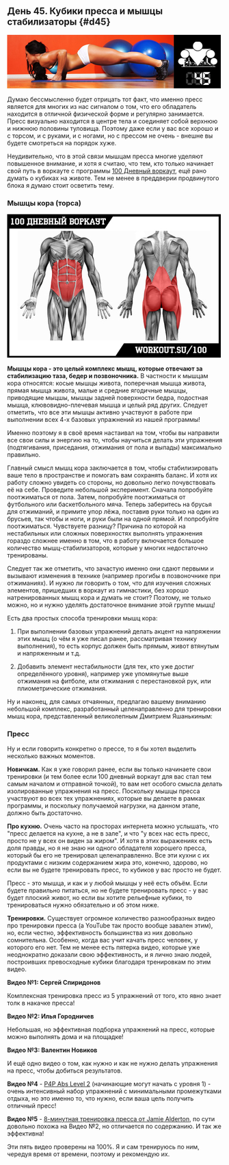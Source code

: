 ## День 45. Кубики пресса и мышцы стабилизаторы {#d45}

![](src/img/45.jpg)

Думаю бессмысленно будет отрицать тот факт, что именно пресс является для многих из нас сигналом о том, что его обладатель находится в отличной физической форме и регулярно занимается. Пресс визуально находится в центре тела и соединяет собой верхнюю и нижнюю половины туловища. Поэтому даже если у вас все хорошо и с торсом, и с руками, и с ногами, но с прессом не очень - внешне вы будете смотреться на порядок хуже. 

Неудивительно, что в этой связи мышцам пресса многие уделяют повышенное внимание, и хотя я считаю, что тем, кто только начинает свой путь в воркауте с программы [100 Дневный воркаут](../index.html), ещё рано думать о кубиках на животе. Тем не менее в преддверии продвинутого блока я думаю стоит осветить тему. 

### Мышцы кора (торса)

![](src/img/45-1.jpg)

**Мышцы кора - это целый комплекс мышц, которые отвечают за стабилизацию таза, бедер и позвоночника.** В частности к мышцам кора относятся: косые мышцы живота, поперечная мышца живота, прямая мышца живота, малые и средние ягодичные мышцы, приводящие мыцшы, мышцы задней поверхности бедра, подостная мышца, клювовидно-плечевая мышца и целый ряд других. Следует отметить, что все эти мышцы активно участвуют в работе при выполнении всех 4-х базовых упражнений из нашей программы! 

Именно поэтому я в своё время настаивал на том, чтобы вы направили все свои силы и энергию на то, чтобы научиться делать эти упражнения (подтягивания, приседания, отжимания от пола и выпады) максимально правильно. 

Главный смысл мышц кора заключается в том, чтобы стабилизировать ваше тело в пространстве и помогать вам сохранять баланс. И хотя их работу сложно увидеть со стороны, но довольно легко почувствовать её на себе. Проведите небольшой эксперимент. Сначала попробуйте поотжиматься от пола. Затем, попробуйте поотжиматься от футбольного или баскетбольного мяча. Теперь заберитесь на брусья для отжиманий, и примите упор лёжа, поставив руки только на один из брусьев, так чтобы и ноги, и руки были на одной прямой. И попробуйте поотжиматься. Чувствуете разницу? Причина по которой на нестабильных или сложных поверхностях выполнять упражнения гораздо сложнее именно в том, что в работу включается большое количество мышц-стабилизаторов, которые у многих недостаточно тренированы. 

Следует так же отметить, что зачастую именно они сдают первыми и вызывают изменения в технике (например прогибы в позвоночнике при отжиманиях). И нужно ли говорить о том, что для изучения сложных элементов, пришедших в воркаут из гимнастики, без хорошо натренированных мышц кора и думать не стоит? Поэтому, не только можно, но и нужно уделять достаточное внимание этой группе мышц! 

Есть два простых способа тренировки мышц кора: 

1. При выполнении базовых упражнений делать акцент на напряжении этих мышц (о чём я уже писал ранее, рассматривая технику выполнения), то есть корпус должен быть прямым, живот втянутым и напряженным и т.д. 

2. Добавить элемент нестабильности (для тех, кто уже достиг определённого уровня), например уже упомянутые выше отжимания на фитболе, или отжимания с перестановкой рук, или плиометрические отжимания. 

Ну и наконец, для самых отчаянных, предлагаю вашему вниманию небольшой комплекс, разработанный целенаправленно для тренировки мышц кора, представленный великолепным Дмитрием Яшанькиным: 

### Пресс

Ну и если говорить конкретно о прессе, то я бы хотел выделить несколько важных моментов. 

**Новичкам.** Как я уже говорил ранее, если вы только начинаете свои тренировки (и тем более если 100 дневный воркаут для вас стал тем самым началом и отправной точкой), то вам нет особого смысла делать изолированные упражнения на пресс. Поскольку мышцы пресса участвуют во всех тех упражнениях, которые вы делаете в рамках программы, и поскольку получаемой нагрузки, на данном этапе, должно быть достаточно. 

**Про кухню.** Очень часто на просторах интернета можно услышать, что "пресс делается на кухне, а не в зале", и что "у всех нас есть пресс, просто не у всех он виден за жиром". И хотя в этих выражениях есть доля правды, но я не знаю ни одного обладателя хорошего пресса, который бы его не тренировал целенаправленно. Все эти кухни с их продуктами с низким содержанием жира это, конечно, здорово, но если вы не будете тренировать пресс, то кубиков у вас просто не будет. 

Пресс - это мышца, и как и у любой мышцы у неё есть объём. Если будете правильно питаться, но не будете тренировать пресс - у вас будет плоский живот, но если вы хотите рельефные кубики, то тренироваться нужно обязательно и об этом ниже. 

**Тренировки.** Существует огромное количество разнообразных видео про тренировки пресса (а YouTube так просто вообще завален этим), но, если честно, эффективность большинства из них довольно сомнительна. Особенно, когда вас учит качать пресс человек, у которого его нет. Тем не менее есть пятерка видео, которые уже неоднократно доказали свою эффективность, и я лично знаю людей, построивших превосходные кубики благодаря тренировкам по этим видео. 

**Видео №1: Сергей Спиридонов** 

Комплексная тренировка пресс из 5 упражнений от того, кто явно знает толк в накачке пресса! 

**Видео №2: Илья Городничев** 

Небольшая, но эффективная подборка упражнений на пресс, которые можно выполнять дома и на площадке! 

**Видео №3: Валентин Новиков** 

И ещё одно видео о том, как нужно и как не нужно делать упражнения на пресс, чтобы добиться результатов. 

**Видео №4** - [P4P Abs Level 2](http://workout.su/video/show_video/55?comments-last-page=1) (начинающие могут начать с уровня 1) - очень интенсивный набор упражнений с минимальными промежутками отдыха, но это именно то, что нужно, если ваша цель получить отличный пресс! 

**Видео №5** - [8-минутная тренировка пресса от Jamie Alderton](http://workout.su/video/show_video/1834), по сути довольно похожа на Видео №2, но отличается по содержанию. И так же эффективна! 

Эти пять видео проверены на 100%. Я и сам тренируюсь по ним, чередуя время от времени, поэтому и рекомендую их. 

